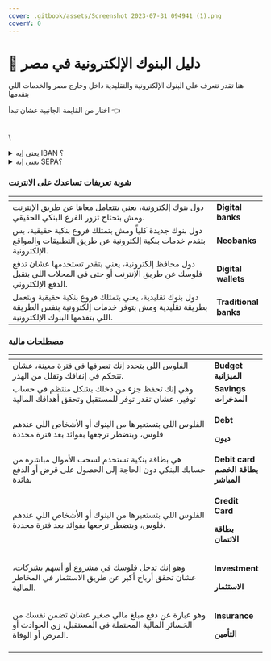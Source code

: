 ```yaml
---
cover: .gitbook/assets/Screenshot 2023-07-31 094941 (1).png
coverY: 0
---
```


# 👋 دليل البنوك الإلكترونية في مصر

هنا تقدر تتعرف على البنوك الإلكترونية والتقليدية داخل وخارج مصر والخدمات اللي بتقدمها&#x20;

اختار من القايمة الجانبية عشان تبدأ 👈

\
\


<details>

<summary> يعني إيه  IBAN ؟</summary>

يعني "الرقم المصرفي الدولي". هو عباره عن 14 حرف ورقم بيتم تعيينهم لكل حساب بنكي، وبيتم استخدامه في تحويل الفلوس بين البنوك في الدول المختلفة. \


ببساطة، هو عبارة عن رقم فريد لحسابك البنكي يمكن للبنوك الأخرى استخدامه لتحديد حسابك لما تيجي تبعت أو تستقبل فلوس

</details>

<details>

<summary> يعني إيه  SEPA؟</summary>

هو اختصار "Single Euro Payments Area"

وده نظام دفع موحد يتم استخدامه في منطقة اليورو يسمح بإجراء التحويلات لحظيًا بين الحسابات او في خلال ساعات قليلة جدًا بخلاف التحويل عن طريق الIBAN اللي بياخد من 2-5 أيام, لكنه بيشتغل بين البنوك الأوروبية وبعضها فقط

</details>

###

### شوية تعريفات تساعدك على الانترنت

<table><thead><tr><th width="470.5"></th><th></th></tr></thead><tbody><tr><td>دول بنوك إلكترونية، يعني بتتعامل معاها عن طريق الإنترنت ومش بتحتاج تزور الفرع البنكي الحقيقي.</td><td><strong>Digital banks</strong></td></tr><tr><td>دول بنوك جديدة كلياً ومش بتمتلك فروع بنكية حقيقية، بس بتقدم خدمات بنكية إلكترونية عن طريق التطبيقات والمواقع الإلكترونية.</td><td><strong>Neobanks</strong></td></tr><tr><td>دول محافظ إلكترونية، يعني بتقدر تستخدمها عشان تدفع فلوسك عن طريق الإنترنت أو حتى في المحلات اللي بتقبل الدفع الإلكتروني.</td><td><strong>Digital wallets</strong></td></tr><tr><td>دول بنوك تقليدية، يعني بتمتلك فروع بنكية حقيقية وبتعمل بطريقة تقليدية ومش بتوفر خدمات إلكترونية بنفس الطريقة اللي بتقدمها البنوك الإلكترونية.</td><td><strong>Traditional banks</strong></td></tr></tbody></table>



### مصطلحات مالية

<table><thead><tr><th width="500.5"></th><th></th></tr></thead><tbody><tr><td>الفلوس اللي بتحدد إنك تصرفها في فترة معينة، عشان تتحكم في إنفاقك وتقلل من الهدر.</td><td><strong>Budget</strong> <br> <strong>الميزانية</strong> </td></tr><tr><td>وهي إنك تحفظ جزء من دخلك بشكل منتظم في حساب توفير، عشان تقدر توفر للمستقبل وتحقق أهدافك المالية</td><td><strong>Savings</strong> <br> <strong>المدخرات</strong> </td></tr><tr><td>الفلوس اللي بتستعيرها من البنوك أو الأشخاص اللي عندهم فلوس، وبتضطر ترجعها بفوائد بعد فترة محددة</td><td><p><strong>Debt</strong></p><p> <strong>ديون</strong> </p></td></tr><tr><td>هي بطاقة بنكية تستخدم لسحب الأموال مباشرة من حسابك البنكي دون الحاجة إلى الحصول على قرض أو الدفع بفائدة</td><td> <strong>Debit card</strong><br><strong>بطاقة الخصم المباشر</strong> </td></tr><tr><td>الفلوس اللي بتستعيرها من البنوك أو الأشخاص اللي عندهم فلوس، وبتضطر ترجعها بفوائد بعد فترة محددة.</td><td><p><strong>Credit Card</strong> </p><p> <strong>بطاقة الائتمان</strong> </p></td></tr><tr><td>وهو إنك تدخل فلوسك في مشروع أو أسهم بشركات، عشان تحقق أرباح أكبر عن طريق الاستثمار في المخاطر المالية.</td><td><p><strong>Investment</strong></p><p> <strong>الاستثمار</strong></p></td></tr><tr><td>وهو عبارة عن دفع مبلغ مالي صغير عشان تضمن نفسك من الخسائر المالية المحتملة في المستقبل، زي الحوادث أو المرض أو الوفاة.</td><td><p><strong>Insurance</strong> </p><p> <strong>التأمين</strong> </p></td></tr><tr><td></td><td></td></tr></tbody></table>



